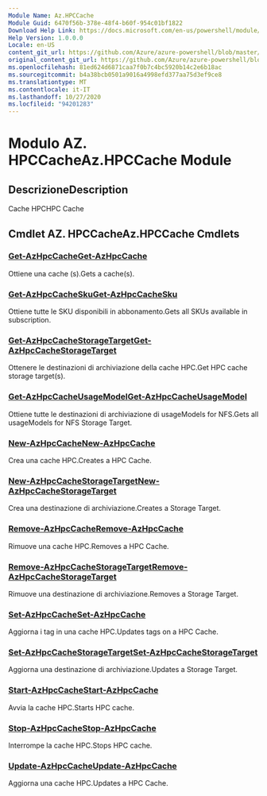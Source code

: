 ```yaml
---
Module Name: Az.HPCCache
Module Guid: 6470f56b-378e-48f4-b60f-954c01bf1822
Download Help Link: https://docs.microsoft.com/en-us/powershell/module/az.hpccache
Help Version: 1.0.0.0
Locale: en-US
content_git_url: https://github.com/Azure/azure-powershell/blob/master/src/HPCCache/HPCCache/help/Az.HPCCache.md
original_content_git_url: https://github.com/Azure/azure-powershell/blob/master/src/HPCCache/HPCCache/help/Az.HPCCache.md
ms.openlocfilehash: 81ed624d6871caa7f0b7c4bc5920b14c2e6b18ac
ms.sourcegitcommit: b4a38bcb0501a9016a4998efd377aa75d3ef9ce8
ms.translationtype: MT
ms.contentlocale: it-IT
ms.lasthandoff: 10/27/2020
ms.locfileid: "94201283"
---
```

# <span data-ttu-id="fa263-101">Modulo AZ. HPCCache</span><span class="sxs-lookup"><span data-stu-id="fa263-101">Az.HPCCache Module</span></span>
## <span data-ttu-id="fa263-102">Descrizione</span><span class="sxs-lookup"><span data-stu-id="fa263-102">Description</span></span>
<span data-ttu-id="fa263-103">Cache HPC</span><span class="sxs-lookup"><span data-stu-id="fa263-103">HPC Cache</span></span>

## <span data-ttu-id="fa263-104">Cmdlet AZ. HPCCache</span><span class="sxs-lookup"><span data-stu-id="fa263-104">Az.HPCCache Cmdlets</span></span>
### [<span data-ttu-id="fa263-105">Get-AzHpcCache</span><span class="sxs-lookup"><span data-stu-id="fa263-105">Get-AzHpcCache</span></span>](Get-AzHpcCache.md)
<span data-ttu-id="fa263-106">Ottiene una cache (s).</span><span class="sxs-lookup"><span data-stu-id="fa263-106">Gets a cache(s).</span></span>

### [<span data-ttu-id="fa263-107">Get-AzHpcCacheSku</span><span class="sxs-lookup"><span data-stu-id="fa263-107">Get-AzHpcCacheSku</span></span>](Get-AzHpcCacheSku.md)
<span data-ttu-id="fa263-108">Ottiene tutte le SKU disponibili in abbonamento.</span><span class="sxs-lookup"><span data-stu-id="fa263-108">Gets all SKUs available in subscription.</span></span>

### [<span data-ttu-id="fa263-109">Get-AzHpcCacheStorageTarget</span><span class="sxs-lookup"><span data-stu-id="fa263-109">Get-AzHpcCacheStorageTarget</span></span>](Get-AzHpcCacheStorageTarget.md)
<span data-ttu-id="fa263-110">Ottenere le destinazioni di archiviazione della cache HPC.</span><span class="sxs-lookup"><span data-stu-id="fa263-110">Get HPC cache storage target(s).</span></span>

### [<span data-ttu-id="fa263-111">Get-AzHpcCacheUsageModel</span><span class="sxs-lookup"><span data-stu-id="fa263-111">Get-AzHpcCacheUsageModel</span></span>](Get-AzHpcCacheUsageModel.md)
<span data-ttu-id="fa263-112">Ottiene tutte le destinazioni di archiviazione di usageModels for NFS.</span><span class="sxs-lookup"><span data-stu-id="fa263-112">Gets all usageModels for NFS Storage Target.</span></span>

### [<span data-ttu-id="fa263-113">New-AzHpcCache</span><span class="sxs-lookup"><span data-stu-id="fa263-113">New-AzHpcCache</span></span>](New-AzHpcCache.md)
<span data-ttu-id="fa263-114">Crea una cache HPC.</span><span class="sxs-lookup"><span data-stu-id="fa263-114">Creates a HPC Cache.</span></span>

### [<span data-ttu-id="fa263-115">New-AzHpcCacheStorageTarget</span><span class="sxs-lookup"><span data-stu-id="fa263-115">New-AzHpcCacheStorageTarget</span></span>](New-AzHpcCacheStorageTarget.md)
<span data-ttu-id="fa263-116">Crea una destinazione di archiviazione.</span><span class="sxs-lookup"><span data-stu-id="fa263-116">Creates a Storage Target.</span></span>

### [<span data-ttu-id="fa263-117">Remove-AzHpcCache</span><span class="sxs-lookup"><span data-stu-id="fa263-117">Remove-AzHpcCache</span></span>](Remove-AzHpcCache.md)
<span data-ttu-id="fa263-118">Rimuove una cache HPC.</span><span class="sxs-lookup"><span data-stu-id="fa263-118">Removes a HPC Cache.</span></span>

### [<span data-ttu-id="fa263-119">Remove-AzHpcCacheStorageTarget</span><span class="sxs-lookup"><span data-stu-id="fa263-119">Remove-AzHpcCacheStorageTarget</span></span>](Remove-AzHpcCacheStorageTarget.md)
<span data-ttu-id="fa263-120">Rimuove una destinazione di archiviazione.</span><span class="sxs-lookup"><span data-stu-id="fa263-120">Removes a Storage Target.</span></span>

### [<span data-ttu-id="fa263-121">Set-AzHpcCache</span><span class="sxs-lookup"><span data-stu-id="fa263-121">Set-AzHpcCache</span></span>](Set-AzHpcCache.md)
<span data-ttu-id="fa263-122">Aggiorna i tag in una cache HPC.</span><span class="sxs-lookup"><span data-stu-id="fa263-122">Updates tags on a HPC Cache.</span></span>

### [<span data-ttu-id="fa263-123">Set-AzHpcCacheStorageTarget</span><span class="sxs-lookup"><span data-stu-id="fa263-123">Set-AzHpcCacheStorageTarget</span></span>](Set-AzHpcCacheStorageTarget.md)
<span data-ttu-id="fa263-124">Aggiorna una destinazione di archiviazione.</span><span class="sxs-lookup"><span data-stu-id="fa263-124">Updates a Storage Target.</span></span>

### [<span data-ttu-id="fa263-125">Start-AzHpcCache</span><span class="sxs-lookup"><span data-stu-id="fa263-125">Start-AzHpcCache</span></span>](Start-AzHpcCache.md)
<span data-ttu-id="fa263-126">Avvia la cache HPC.</span><span class="sxs-lookup"><span data-stu-id="fa263-126">Starts HPC cache.</span></span>

### [<span data-ttu-id="fa263-127">Stop-AzHpcCache</span><span class="sxs-lookup"><span data-stu-id="fa263-127">Stop-AzHpcCache</span></span>](Stop-AzHpcCache.md)
<span data-ttu-id="fa263-128">Interrompe la cache HPC.</span><span class="sxs-lookup"><span data-stu-id="fa263-128">Stops HPC cache.</span></span>

### [<span data-ttu-id="fa263-129">Update-AzHpcCache</span><span class="sxs-lookup"><span data-stu-id="fa263-129">Update-AzHpcCache</span></span>](Update-AzHpcCache.md)
<span data-ttu-id="fa263-130">Aggiorna una cache HPC.</span><span class="sxs-lookup"><span data-stu-id="fa263-130">Updates a HPC Cache.</span></span>

